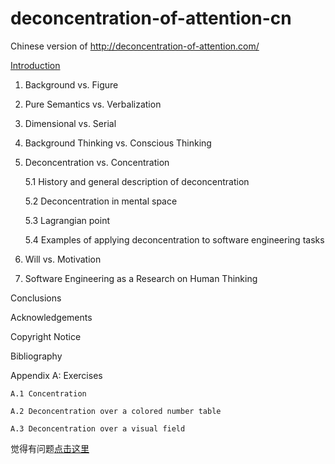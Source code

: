 # deconcentration-of-attention-cn
Chinese version of http://deconcentration-of-attention.com/


[Introduction](http://blog.fengweizhou.com/2015/08/12/deconcentration-of-attention-1/)

1. Background vs. Figure

2. Pure Semantics vs. Verbalization

3. Dimensional vs. Serial

4. Background Thinking vs. Conscious Thinking

5. Deconcentration vs. Concentration

	5.1 History and general description of deconcentration
	
	5.2 Deconcentration in mental space
	
	5.3 Lagrangian point
	
	5.4 Examples of applying deconcentration to software engineering tasks

6. Will vs. Motivation

7. Software Engineering as a Research on Human Thinking

Conclusions

Acknowledgements

Copyright Notice

Bibliography

Appendix A: Exercises
	
	A.1 Concentration
	
	A.2 Deconcentration over a colored number table
	
	A.3 Deconcentration over a visual field
	
	
觉得有问题[点击这里](https://github.com/dopcn/deconcentration-of-attention-cn/issues/new)
